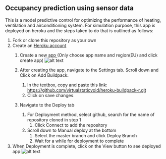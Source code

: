 ## Occupancy prediction using sensor data 

This is a model predictive control for optimizing the performance of heating, ventilation and airconditioning system. For simulation purpose, this app is deployed on heroku and the steps taken to do that is outlined as follows:

1. Fork or clone this repository as your own
2. Create an [Heroku account](https://www.heroku.com/)
      1. Create a new [app ](https://dashboard.heroku.com/apps) (Only choose app name and region(EU) and click create app) 
      ![alt text](https://i.ibb.co/SmgCv1y/newapp.png)
      
      2. After creating the app, navigate to the Settings tab. Scroll down and Click on Add Buildpack. 
            1. In the textbox, copy and paste this link: https://github.com/virtualstaticvoid/heroku-buildpack-r.git
            2. Click on save changes
      3. Navigate to the Deploy tab
            1. For Deployment method, select github, search for the name of repository cloned in step 1
                  1. Click Connect to add the repository
            3. Scroll down to Manual deploy at the bottom
                  1. Select the master branch and click Deploy Branch
                  2. Wait for a while for deployment to complete
4. When Deployment is complete, click on the View button to see deployed app
![alt text](https://i.ibb.co/9yTBdxK/complete.png)
